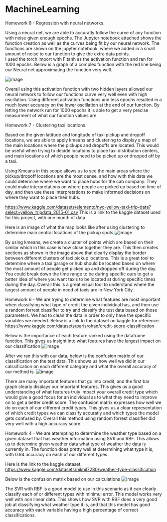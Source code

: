 # MachineLearning

Homework 8 - Regression with neural networks.  

Using a neural net, we are able to accuratly follow the curve of any function with noise given enough epochs. The Jupyter notebook attached shows the function creation as well as the curves being fit by our neural network. The functions are shown on the jupyter notebook, where we added in a small amount of noise to our function to give the extra data points.   
I used the torch import with F.tanh as the activation function and ran for 1000 epochs. Below is a graph of a complex function with the red line being our Neural net approximating the function very well.   

![image](https://github.com/user-attachments/assets/b7ef3669-24b0-4a96-997f-3b2a7bf4c6a5)


Overall using this activation function with two hidden layers allowed our neural network to follow our functions curve very well even with high oscillation. Using different activation functions and less epochs resulted in a much lower accuracy on the lower oscillation at the end of our function. By letting the network run for 1000 epochs it is able to get a very precise measurment of what our function values are. 
  
Homework 7 - Clustering taxi locations.   

  Based on the given latitude and longitude of taxi pickup and dropoff locations, we are able to apply kmeans and clustering to display a map of the main locations where the pickups and dropoffs are located. This would be useful when trying to decide locations to place taxi distribution centers, and main locations of which people need to be picked up or dropped off by a taxi.  

Using Kmeans in this scope allows us to see the main areas where the pickup/dropoff locations are the most dense, and how with this data we could determine where we want to place hubs for the cab company. They could make interpretations on where people are picked up based on time of day, and then use these interpretations to make informed decisions on where they want to place their hubs.  
  
  https://www.kaggle.com/datasets/elemento/nyc-yellow-taxi-trip-data?select=yellow_tripdata_2015-01.csv
  This is a link to the kaggle dataset used for this project, with one month of data.  

  Here is an image of what the map looks like after using clustering to determine main central locations of the pickup spots
  ![image](https://github.com/user-attachments/assets/f54dcc43-9b8f-4e51-9b6c-31c368d5d5c3)

  By using kmeans, we create a cluster of points which are based on their similar which in this case is how close together they are. This then creates sections as shown in the image above that clearly display the border between different clusters of taxi pickup locations. This is a great tool to determine where a taxi garage or hub should be located based on where the most amount of people get picked up and dropped off during the day. You could break down the time range to be during specific ours to get a better idea of where you want taxis to be located at during specific times during the day. Overall this is a great visual tool to understand where the largest amount of people in need of taxis are in New York City.  

  
Homework 6 - 
We are trying to determine what features are most important when classifying what type of credit the given individual has, and then use a random forrest classifier to try and classify the test data based on those parameters. We had to clean the data in order to only have the specific variables we needed. 
Below is a link to the dataset on kaggle for reference. 
https://www.kaggle.com/datasets/parisrohan/credit-score-classification

Below is the importance of each feature ranked using the dataframe function. This gives us insight into what features have the largest impact on our classification
![image](https://github.com/user-attachments/assets/919c1817-ebab-44d3-9d7d-480dbcde625a)

After we ran this with our data, below is the confusion matrix of our classification on the test data. This shows us how well we did in our calssification on each different category and what the overall accuracy of our method is. 
![image](https://github.com/user-attachments/assets/f8072dd5-7c47-4af7-8737-1c7951c8b7f9)  

There are many important features that go into credit, and the first bar graph clearly displays our important features. This gives us a good understanding of what features truly impact your overall credit type which would give a good focus for an individual as to what they need to improve on to get a better credit score. The confusion matrix expresses how well we do on each of our different credit types. This gives us a clear representation of which credit types we can classify accuratly and which types the model gets confused by. Overall this method using random forrest classifier did very well with a high accuracy score.   


Homework 4 - 
We are attempting to determine the weather type based on a given dataset that has weather information using SVR and RBF. This allows us to determine given weather data what type of weather the data is currently in. The function does pretty well at determining what type it is, with 0.94 accuracy on each of our different types. 

Here is the link to the kaggle dataset. 
https://www.kaggle.com/datasets/nikhil7280/weather-type-classification

Below is the confusion matrix based on our calculations 
![image](https://github.com/user-attachments/assets/3957d2fc-8dd4-430a-9c0b-1ed56d7c0af5)

The SVR with RBF is a good model to use in this scenario as it can clearly classify each of or different types with minimul error. This model works very well with non linear data. This shows how SVR with RBF does a very good job at classifying what weather type it is, and that this model has good accuracy with each variable having a high percentage of correct classifications. 
